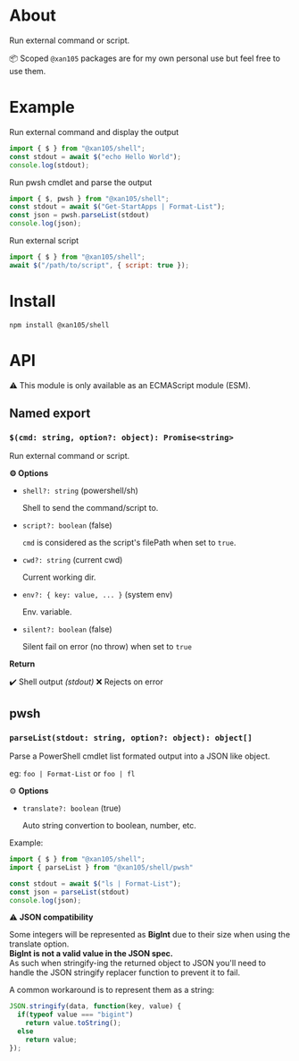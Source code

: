 About
=====

Run external command or script.

📦 Scoped `@xan105` packages are for my own personal use but feel free to use them.

Example
=======

Run external command and display the output

```js
import { $ } from "@xan105/shell";
const stdout = await $("echo Hello World");
console.log(stdout);
```

Run pwsh cmdlet and parse the output

```js
import { $, pwsh } from "@xan105/shell";
const stdout = await $("Get-StartApps | Format-List");
const json = pwsh.parseList(stdout)
console.log(json);
```

Run external script

```js
import { $ } from "@xan105/shell";
await $("/path/to/script", { script: true });
```

Install
=======

```
npm install @xan105/shell
```

API
===

⚠️ This module is only available as an ECMAScript module (ESM).

## Named export

### `$(cmd: string, option?: object): Promise<string>`

Run external command or script.

**⚙️ Options**

 - `shell?: string` (powershell/sh)
 
    Shell to send the command/script to.
  
 - `script?: boolean` (false)
 
    `cmd` is considered as the script's filePath when set to `true`.
 
 - `cwd?: string` (current cwd)
 
    Current working dir.
    
 - `env?: { key: value, ... }` (system env)
 
    Env. variable.
 
 - `silent?: boolean` (false)
 
    Silent fail on error (no throw) when set to `true`

**Return**

✔️ Shell output *(stdout)*
❌ Rejects on error

## pwsh

### `parseList(stdout: string, option?: object): object[]`

Parse a PowerShell cmdlet list formated output into a JSON like object.

eg: `foo | Format-List` or `foo | fl`

⚙️ **Options**

  - `translate?: boolean` (true)
  
    Auto string convertion to boolean, number, etc.
    
Example:

```js
import { $ } from "@xan105/shell";
import { parseList } from "@xan105/shell/pwsh"

const stdout = await $("ls | Format-List");
const json = parseList(stdout)
console.log(json);
```

⚠️ **JSON compatibility**

Some integers will be represented as **BigInt** due to their size when using the translate option.<br/>
**BigInt is not a valid value in the JSON spec.**<br/>
As such when stringify-ing the returned object to JSON you'll need to handle the JSON stringify replacer function to prevent it to fail.

A common workaround is to represent them as a string:

```js
JSON.stringify(data, function(key, value) {
  if(typeof value === "bigint")
    return value.toString();
  else
    return value;
});
```